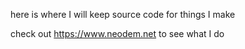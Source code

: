 here is where I will keep source code for things I make

check out https://www.neodem.net to see what I do
